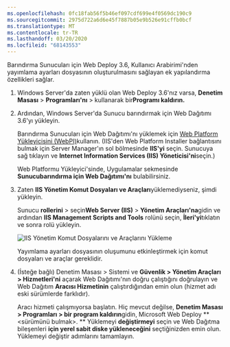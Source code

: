 ```yaml
---
ms.openlocfilehash: 0fc18fab56f5b46ef097cdf699e4f0569dc190c9
ms.sourcegitcommit: 2975d722a6d6e45f7887b05e9b526e91cffb0bcf
ms.translationtype: MT
ms.contentlocale: tr-TR
ms.lasthandoff: 03/20/2020
ms.locfileid: "68143553"
---
```

Barındırma Sunucuları için Web Deploy 3.6, Kullanıcı Arabirimi'nden yayımlama ayarları dosyasının oluşturulmasını sağlayan ek yapılandırma özellikleri sağlar.

1. Windows Server'da zaten yüklü olan Web Deploy 3.6'nız varsa, **Denetim Masası** > **Programları'nı** > kullanarak bir**Programı kaldırın.**

2. Ardından, Windows Server'da Sunucu barındırmak için Web Dağıtımı 3.6'yı yükleyin.

    Barındırma Sunucuları için Web Dağıtımı'nı yüklemek için [Web Platform Yükleyicisini (WebPI)](https://www.microsoft.com/web/downloads/platform.aspx)kullanın. (IIS'den Web Platform Installer bağlantısını bulmak için Server Manager'ın sol bölmesinde **IIS'yi** seçin. Sunucuya sağ tıklayın ve **Internet Information Services (IIS) Yöneticisi'ni**seçin.)

    Web Platformu Yükleyici'sinde, Uygulamalar sekmesinde **Sunucubarındırma için Web Dağıtımı'nı** bulabilirsiniz.

3. Zaten **IIS Yönetim Komut Dosyaları ve Araçları**yüklemediyseniz, şimdi yükleyin.

    Sunucu **rollerini** > seçin**Web Server (IIS)** > **Yönetim Araçları'na**gidin ve ardından **IIS Management Scripts and Tools** rolünü seçin, **İleri'yi**tıklatın ve sonra rolü yükleyin.

    ![IIS Yönetim Komut Dosyalarını ve Araçlarını Yükleme](../../deployment/media/tutorial-iis-management-scripts-and-tools.png)

    Yayımlama ayarları dosyasının oluşumunu etkinleştirmek için komut dosyaları ve araçlar gereklidir.

4. (İsteğe bağlı) Denetim Masası > Sistemi ve **Güvenlik > Yönetim Araçları > Hizmetleri'ni** açarak Web Dağıtımı'nın doğru çalıştığını doğrulayın ve Web Dağıtım **Aracısı Hizmetinin** çalıştırdığından emin olun (hizmet adı eski sürümlerde farklıdır).

    Aracı hizmeti çalışmıyorsa başlatın. Hiç mevcut değilse, **Denetim Masası > Programları > bir program kaldırın**gidin, Microsoft Web Deploy ** \<sürümünü bulmak>. ** Yüklemeyi **değiştirmeyi** seçin ve Web Dağıtma bileşenleri **için yerel sabit diske yükleneceğini** seçtiğinizden emin olun. Yüklemeyi değiştir adımlarını tamamlayın.